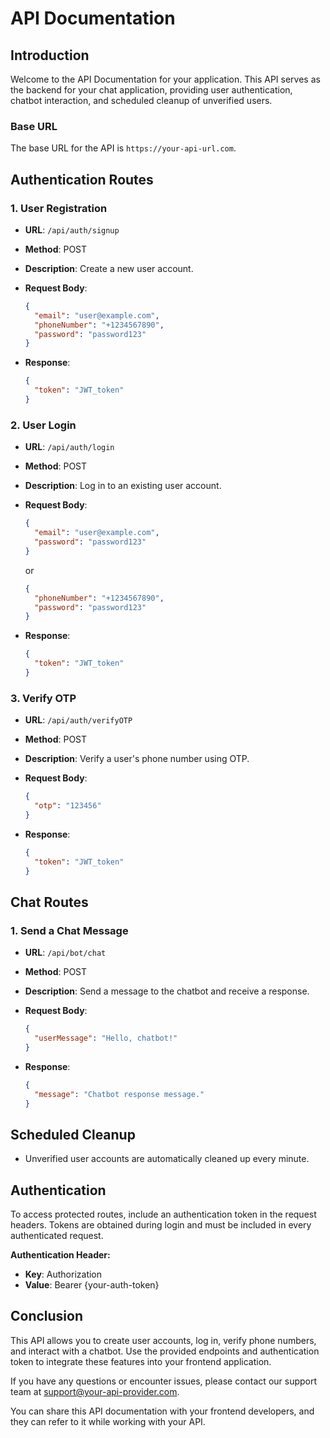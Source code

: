 
# API Documentation

## Introduction

Welcome to the API Documentation for your application. This API serves as the backend for your chat application, providing user authentication, chatbot interaction, and scheduled cleanup of unverified users.

### Base URL

The base URL for the API is `https://your-api-url.com`.

## Authentication Routes

### 1. User Registration

- **URL**: `/api/auth/signup`
- **Method**: POST
- **Description**: Create a new user account.
- **Request Body**:

  ```json
  {
    "email": "user@example.com",
    "phoneNumber": "+1234567890",
    "password": "password123"
  }
  ```

- **Response**:

  ```json
  {
    "token": "JWT_token"
  }
  ```

### 2. User Login

- **URL**: `/api/auth/login`
- **Method**: POST
- **Description**: Log in to an existing user account.
- **Request Body**:

  ```json
  {
    "email": "user@example.com",
    "password": "password123"
  }
  ```

  or

  ```json
  {
    "phoneNumber": "+1234567890",
    "password": "password123"
  }
  ```

- **Response**:

  ```json
  {
    "token": "JWT_token"
  }
  ```

### 3. Verify OTP

- **URL**: `/api/auth/verifyOTP`
- **Method**: POST
- **Description**: Verify a user's phone number using OTP.
- **Request Body**:

  ```json
  {
    "otp": "123456"
  }
  ```

- **Response**:

  ```json
  {
    "token": "JWT_token"
  }
  ```

## Chat Routes

### 1. Send a Chat Message

- **URL**: `/api/bot/chat`
- **Method**: POST
- **Description**: Send a message to the chatbot and receive a response.
- **Request Body**:

  ```json
  {
    "userMessage": "Hello, chatbot!"
  }
  ```

- **Response**:

  ```json
  {
    "message": "Chatbot response message."
  }
  ```

## Scheduled Cleanup

- Unverified user accounts are automatically cleaned up every minute.

## Authentication

To access protected routes, include an authentication token in the request headers. Tokens are obtained during login and must be included in every authenticated request.

**Authentication Header:**

- **Key**: Authorization
- **Value**: Bearer {your-auth-token}

## Conclusion

This API allows you to create user accounts, log in, verify phone numbers, and interact with a chatbot. Use the provided endpoints and authentication token to integrate these features into your frontend application.

If you have any questions or encounter issues, please contact our support team at [support@your-api-provider.com](mailto:support@your-api-provider.com).

You can share this API documentation with your frontend developers, and they can refer to it while working with your API.